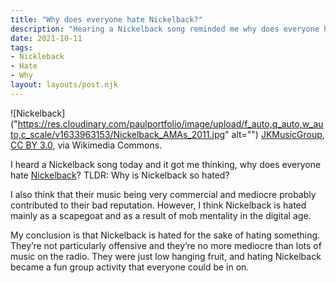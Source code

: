 ```yaml
---
title: "Why does everyone hate Nickelback?"
description: "Hearing a Nickelback song reminded me why does everyone hate Nickelback?"
date: 2021-10-11
tags:
- Nickleback
- Hate
- Why
layout: layouts/post.njk
---
```


![Nickelback]("https://res.cloudinary.com/paulportfolio/image/upload/f_auto,q_auto,w_auto,c_scale/v1633963153/Nickelback_AMAs_2011.jpg"  alt="")
<i class="fa-thin fa-camera"></i> <a href="https://commons.wikimedia.org/wiki/File:Nickelback_AMAs_2011.png">JKMusicGroup</a>, <a href="https://creativecommons.org/licenses/by/3.0">CC BY 3.0</a>, via Wikimedia Commons.


I heard a Nickelback song today and it got me thinking, why does everyone hate [Nickelback](https://medium.com/the-riff/why-does-everyone-hate-nickelback-ceb2177c19ca)?
TLDR:
Why is Nickelback so hated?

I also think that their music being very commercial and mediocre probably contributed to their bad reputation. However, I think Nickelback is hated mainly as a scapegoat and as a result of mob mentality in the digital age.

My conclusion is that Nickelback is hated for the sake of hating something. They’re not particularly offensive and they’re no more mediocre than lots of music on the radio. They were just low hanging fruit, and hating Nickelback became a fun group activity that everyone could be in on.


